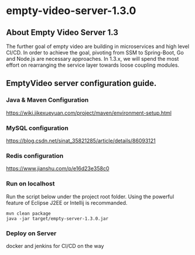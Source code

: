 # empty-video-server-1.3.0

## About Empty Video Server 1.3  
The further goal of empty video are building in microservices and high level CI/CD. In order to achieve the goal, pivoting from SSM to Spring-Boot, Go and Node.js are necessary approaches. In 1.3.x, we will spend the most effort on rearranging the service layer towards 
loose coupling modules. 

## EmptyVideo server configuration guide.  

### Java & Maven Configuration  
https://wiki.jikexueyuan.com/project/maven/environment-setup.html


### MySQL configuration  
https://blog.csdn.net/sinat_35821285/article/details/86093121

### Redis configuration  
https://www.jianshu.com/p/e16d23e358c0

### Run on localhost
Run the script below under the project root folder. Using the powerful feature of Eclipse J2EE or Intellij is recommanded.

```
mvn clean package
java -jar target/empty-server-1.3.0.jar
```

### Deploy on Server
docker and jenkins for CI/CD on the way